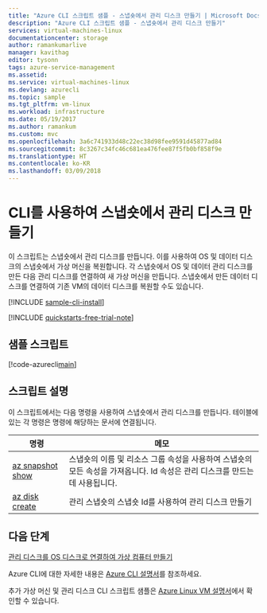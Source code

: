 ```yaml
---
title: "Azure CLI 스크립트 샘플 - 스냅숏에서 관리 디스크 만들기 | Microsoft Docs"
description: "Azure CLI 스크립트 샘플 - 스냅숏에서 관리 디스크 만들기"
services: virtual-machines-linux
documentationcenter: storage
author: ramankumarlive
manager: kavithag
editor: tysonn
tags: azure-service-management
ms.assetid: 
ms.service: virtual-machines-linux
ms.devlang: azurecli
ms.topic: sample
ms.tgt_pltfrm: vm-linux
ms.workload: infrastructure
ms.date: 05/19/2017
ms.author: ramankum
ms.custom: mvc
ms.openlocfilehash: 3a6c741933d48c22ec38d98fee9591d45877ad84
ms.sourcegitcommit: 8c3267c34fc46c681ea476fee87f5fb0bf858f9e
ms.translationtype: HT
ms.contentlocale: ko-KR
ms.lasthandoff: 03/09/2018
---
```

# <a name="create-a-managed-disk-from-a-snapshot-with-cli"></a>CLI를 사용하여 스냅숏에서 관리 디스크 만들기

이 스크립트는 스냅숏에서 관리 디스크를 만듭니다. 이를 사용하여 OS 및 데이터 디스크의 스냅숏에서 가상 머신을 복원합니다. 각 스냅숏에서 OS 및 데이터 관리 디스크를 만든 다음 관리 디스크를 연결하여 새 가상 머신을 만듭니다. 스냅숏에서 만든 데이터 디스크를 연결하여 기존 VM의 데이터 디스크를 복원할 수도 있습니다.


[!INCLUDE [sample-cli-install](../../../includes/sample-cli-install.md)]

[!INCLUDE [quickstarts-free-trial-note](../../../includes/quickstarts-free-trial-note.md)]

## <a name="sample-script"></a>샘플 스크립트

[!code-azurecli[main](../../../cli_scripts/virtual-machine/create-managed-disks-from-snapshot/create-managed-disks-from-snapshot.sh "Create managed disk from snapshot")]


## <a name="script-explanation"></a>스크립트 설명

이 스크립트에서는 다음 명령을 사용하여 스냅숏에서 관리 디스크를 만듭니다. 테이블에 있는 각 명령은 명령에 해당하는 문서에 연결됩니다.

| 명령 | 메모 |
|---|---|
| [az snapshot show](https://docs.microsoft.com/cli/azure/snapshot#az_snapshot_show) | 스냅숏의 이름 및 리소스 그룹 속성을 사용하여 스냅숏의 모든 속성을 가져옵니다. Id 속성은 관리 디스크를 만드는 데 사용됩니다.  |
| [az disk create](https://docs.microsoft.com/cli/azure/disk#az_disk_create) | 관리 스냅숏의 스냅숏 Id를 사용하여 관리 디스크 만들기 |

## <a name="next-steps"></a>다음 단계

[관리 디스크를 OS 디스크로 연결하여 가상 컴퓨터 만들기](./virtual-machines-linux-cli-sample-create-vm-from-managed-os-disks.md?toc=%2fcli%2fmodule%2ftoc.json)

Azure CLI에 대한 자세한 내용은 [Azure CLI 설명서](https://docs.microsoft.com/cli/azure)를 참조하세요.

추가 가상 머신 및 관리 디스크 CLI 스크립트 샘플은 [Azure Linux VM 설명서](../../app-service/app-service-cli-samples.md?toc=%2fazure%2fvirtual-machines%2flinux%2ftoc.json)에서 확인할 수 있습니다.
